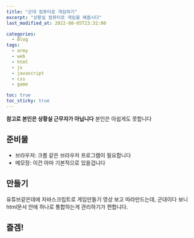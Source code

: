 ```yaml
---
title: "군대 컴퓨터로 게임하기"
excerpt: "상황실 컴퓨터로 게임을 해봅시다"
last_modified_at: 2022-08-05T23:32:00

categories:
  - Blog
tags:
  - army
  - web
  - html
  - js
  - javascript
  - css
  - game

toc: true
toc_sticky: true
---
```


**참고로 본인은 상황실 근무자가 아닙니다**
본인은 아쉽게도 못합니다  

## 준비물
 - 브라우저: 크롬 같은 브라우저 프로그램이 필요합니다  
 - 메모장: 이건 아마 기본적으로 있을겁니다  

## 만들기
유튜브같은데에 자바스크립트로 게임만들기 영상 보고 따라만드는데, 군대이다 보니 html문서 안에 하나로 통합하는게 관리하기가 편합니다.  

## 즐겜!
